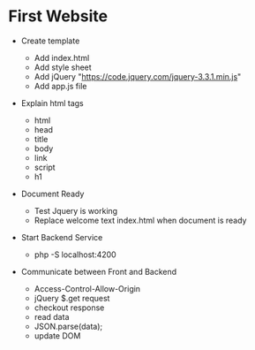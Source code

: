 # First Website

* Create template

  * Add index.html
  * Add style sheet
  * Add jQuery "https://code.jquery.com/jquery-3.3.1.min.js"
  * Add app.js file
 
* Explain html tags

  * html
  * head
  * title
  * body
  * link
  * script
  * h1

* Document Ready
  * Test Jquery is working
  * Replace welcome text index.html when document is ready 

* Start Backend Service
  * php -S localhost:4200

* Communicate between Front and Backend
  * Access-Control-Allow-Origin
  * jQuery $.get request
  * checkout response
  * read data
  * JSON.parse(data);
  * update DOM